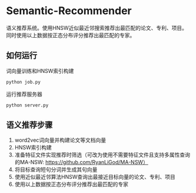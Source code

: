 # Semantic-Recommender

语义推荐系统。使用HNSW近似最近邻搜索推荐出最匹配的论文、专利、项目。同时使用以上数据按正态分布评分推荐出最匹配的专家。

## 如何运行

词向量训练和HNSW索引构建

```bash
python job.py

```

运行推荐服务器

```bash
python server.py

```

## 语义推荐步骤

1. word2vec词向量并构建论文等文档向量
2. HNSW索引构建
3. 准备特征文件实现推荐时筛选（可改为使用不需要特征文件且支持多属性查询的MA-NSW: https://github.com/RyanLiGod/MA-NSW）
4. 将目标查询短句分词并生成其句向量
5. 使用近似最近邻算法HNSW查询出最接近目标向量的论文、专利、项目
6. 使用以上数据按正态分布评分推荐出最匹配的专家
